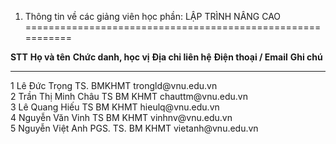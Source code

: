 1. Thông tin về các giảng viên học phần: LẬP TRÌNH NÂNG CAO
===========================================================

  **STT**   **Họ và tên**        **Chức danh, học vị**   **Địa chỉ liên hệ**   **Điện thoại / Email**   **Ghi chú**
  --------- -------------------- ----------------------- --------------------- ------------------------ -------------
  1         Lê Đức Trọng         TS.                     BMKHMT                trongld\@vnu.edu.vn      
  2         Trần Thị Minh Châu   TS                      BM KHMT               chauttm\@vnu.edu.vn      
  3         Lê Quang Hiếu        TS                      BM KHMT               hieulq\@vnu.edu.vn       
  4         Nguyễn Văn Vinh      TS                      BM KHMT               vinhnv\@vnu.edu.vn       
  5         Nguyễn Việt Anh      PGS. TS.                BM KHMT               vietanh\@vnu.edu.vn      


